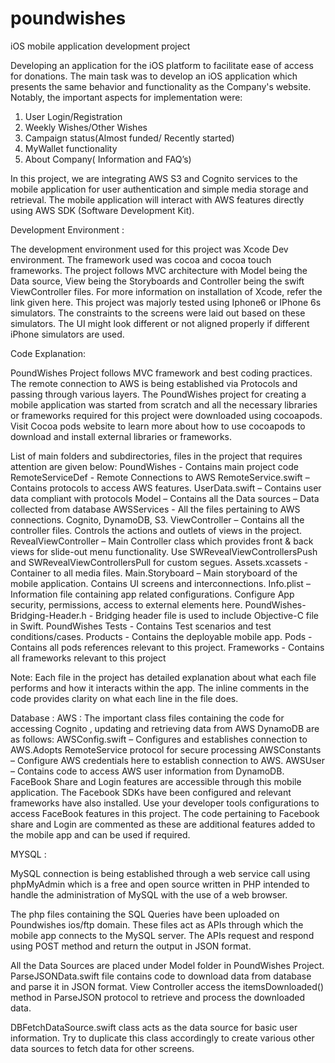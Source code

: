 # poundwishes
iOS mobile application development project


Developing an application for the iOS platform to facilitate ease of access for donations.
The main task was to develop an iOS application which presents the same behavior and functionality as the Company's website. 
Notably, the important aspects for implementation were:

1) User Login/Registration 
2) Weekly Wishes/Other Wishes
3) Campaign status(Almost funded/ Recently started)
4) MyWallet functionality
5) About Company( Information and FAQ’s)

In this project, we are integrating AWS S3 and Cognito services to the mobile application for user authentication and simple media storage and retrieval. The mobile application will interact with AWS features directly using AWS SDK (Software Development Kit).

Development Environment :

The development environment used for this project was Xcode Dev environment. The framework used was cocoa and cocoa touch frameworks. The project follows MVC architecture with Model being the Data source, View being the Storyboards and Controller being the swift ViewController files. For more information on installation of Xcode, refer the link given here.
This project was majorly tested using Iphone6 or IPhone 6s simulators. The constraints to the screens were laid out based on these simulators. The UI might look different or not aligned properly if different iPhone simulators are used.

Code Explanation: 

PoundWishes Project follows MVC framework and best coding practices. The remote connection to AWS is being established via Protocols and passing through various layers. The PoundWishes project for creating a mobile application was started from scratch and all the necessary libraries or frameworks required for this project were downloaded using cocoapods. Visit Cocoa pods website to learn more about how to use cocoapods to download and install external libraries or frameworks.

List of main folders and subdirectories, files in the project that requires attention are given below:
PoundWishes - Contains main project code
RemoteServiceDef -  Remote Connections to AWS
RemoteService.swift – Contains protocols to access AWS features.
UserData.swift – Contains user data compliant with protocols
Model – Contains all the Data sources – Data collected from database
AWSServices  - All the files pertaining to AWS connections. Cognito, DynamoDB, S3.
ViewController – Contains all the controller files. Controls the actions and outlets of views in the project.
RevealViewController – Main Controller class which provides front &     back views for slide-out menu functionality. Use SWRevealViewControllersPush and SWRevealViewControllersPull for custom segues. 
Assets.xcassets  - Container to all media files.
Main.Storyboard – Main storyboard of the mobile application. Contains UI screens and interconnections.
Info.plist – Information file containing app related configurations. Configure App security, permissions, access to external elements here.
PoundWishes-Bridging-Header.h  - Bridging header file is used to include Objective-C file in Swift.
PoundWishes Tests - Contains Test scenarios and test conditions/cases.
Products - Contains the deployable mobile app.
Pods - Contains all pods references relevant to this project. 
Frameworks -  Contains all frameworks relevant to this project

Note: Each file in the project has detailed explanation about what each file performs and how it interacts within the app. The inline comments in the code provides clarity on what each line in the file does. 

Database :
AWS :
The important class files containing the code for accessing Cognito , updating and retrieving data from AWS DynamoDB  are as follows:
AWSConfig.swift – Configures and establishes connection to AWS.Adopts RemoteService protocol for secure processing
AWSConstants – Configure AWS credentials here to establish connection to AWS.
AWSUser – Contains code to access AWS user information from DynamoDB. 
FaceBook Share and Login features are accessible through this mobile application. The Facebook SDKs have been configured and relevant frameworks have also installed. Use your developer tools configurations to access FaceBook features in this project. The code pertaining to Facebook share and Login are commented as these are additional features added to the mobile app and can be used if required. 

MYSQL :

MySQL connection is being established through a web service call using phpMyAdmin which is a free and open source written in PHP intended to handle the administration of MySQL with the use of a web browser.

The php files containing the SQL Queries have been uploaded on Poundwishes ios/ftp domain. These files act as APIs through which the mobile app connects to the MySQL server.  The APIs request and respond using POST method and return the output in JSON format.

All the Data Sources are placed under Model folder in PoundWishes Project.  
ParseJSONData.swift file contains code to download data from database and parse it in JSON format. View Controller access the itemsDownloaded() method in ParseJSON protocol to retrieve and process the downloaded data.

DBFetchDataSource.swift class acts as the data source for basic user information. Try to duplicate this class accordingly to create various other data sources to fetch data for other screens.


